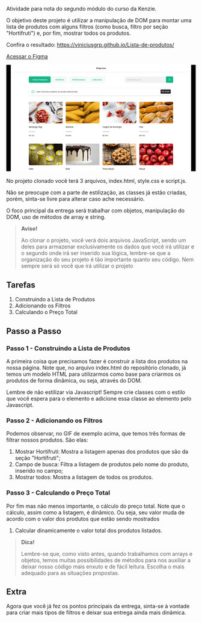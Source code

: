 Atividade para nota do segundo módulo do curso da Kenzie.

O objetivo deste projeto é utilizar a manipulação de DOM para montar uma lista de produtos com alguns filtros (como busca, filtro por seção "Hortifruti") e, por fim, mostrar todos os produtos.

Confira o resultado: https://viniciusgrp.github.io/Lista-de-produtos/

[Acessar o Figma](https://www.figma.com/file/acejE0LYyc18yKUh8V1XS7/M2---S2-10-%7C-%F0%9F%8F%81-Entrega---JavaScript%3A-Lista-de-Produtos?node-id=0%3A1)

![lista-produtos](./src/img/lista-frutas.gif)

No projeto clonado você terá 3 arquivos, index.html, style.css e script.js.

Não se preocupe com a parte de estilização, as classes já estão criadas, porém, sinta-se livre para alterar caso ache necessário.

O foco principal da entrega será trabalhar com objetos, manipulação do DOM, uso de métodos de array e string.


> **Aviso!**
> 
> Ao clonar o projeto, você verá dois arquivos JavaScript, sendo um deles para armazenar exclusivamente os dados que você irá utilizar e o segundo onde irá ser inserido sua lógica, lembre-se que a organização do seu projeto é tão importante quanto seu código. Nem sempre será só você que irá utilizar o projeto


## Tarefas

1. Construindo a Lista de Produtos
2. Adicionando os Filtros
3. Calculando o Preço Total

## Passo a Passo

### Passo 1 - Construindo a Lista de Produtos

A primeira coisa que precisamos fazer é construir a lista dos produtos na nossa página. Note que, no arquivo index.html do repositório clonado, já temos um modelo HTML para utilizarmos como base para criarmos os produtos de forma dinâmica, ou seja, através do DOM.

Lembre de não estilizar via Javascript! Sempre crie classes com o estilo que você espera para o elemento e adicione essa classe ao elemento pelo Javascript.

### Passo 2 - Adicionando os Filtros

Podemos observar, no GIF de exemplo acima, que temos três formas de filtrar nossos produtos. São elas:

   1. Mostrar Hortifruti: Mostra a listagem apenas dos produtos que são da seção "Hortifruti";
   2. Campo de busca: Filtra a listagem de produtos pelo nome do produto, inserido no campo;
   3. Mostrar todos: Mostra a listagem de todos os produtos.

### Passo 3 - Calculando o Preço Total

Por fim mas não menos importante, o cálculo do preço total. Note que o cálculo, assim como a listagem, é dinâmico. Ou seja, seu valor muda de acordo com o valor dos produtos que estão sendo mostrados

1. Calcular dinamicamente o valor total dos produtos listados.

> **Dica!**
> 
> Lembre-se que, como visto antes, quando trabalhamos com arrays e objetos, temos muitas possibilidades de métodos para nos auxiliar a deixar nosso código mais enxuto e de fácil leitura. Escolha o mais adequado para as situações propostas.

## Extra

Agora que você já fez os pontos principais da entrega, sinta-se à vontade para criar mais tipos de filtros e deixar sua entrega ainda mais dinâmica.

